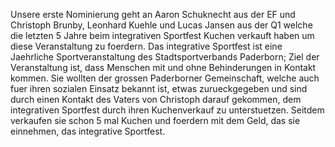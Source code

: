 Unsere erste Nominierung geht an Aaron Schuknecht aus der EF und Christoph Brunby, Leonhard Kuehle und Lucas Jansen aus der Q1 welche die letzten 5 Jahre beim integrativen Sportfest Kuchen verkauft haben um diese Veranstaltung zu foerdern.
Das integrative Sportfest ist eine Jaehrliche Sportveranstaltung des Stadtsportverbands Paderborn;
Ziel der Veranstaltung ist, dass Menschen mit und ohne Behinderungen in Kontakt kommen.
Sie wollten der grossen Paderborner Gemeinschaft, welche auch fuer ihren sozialen Einsatz bekannt ist, etwas zurueckgegeben und sind durch einen Kontakt des Vaters von Christoph darauf gekommen, dem integrativen Sportfest durch ihren Kuchenverkauf zu unterstuetzen.
Seitdem verkaufen sie schon 5 mal Kuchen und foerdern mit dem Geld, das sie einnehmen, das integrative Sportfest.